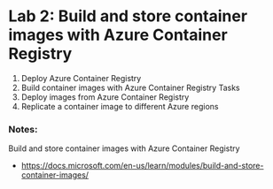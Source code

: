 # Lab 2: Build and store container images with Azure Container Registry

1. Deploy Azure Container Registry
2. Build container images with Azure Container Registry Tasks
3. Deploy images from Azure Container Registry
4. Replicate a container image to different Azure regions

### Notes:

Build and store container images with Azure Container Registry
* https://docs.microsoft.com/en-us/learn/modules/build-and-store-container-images/